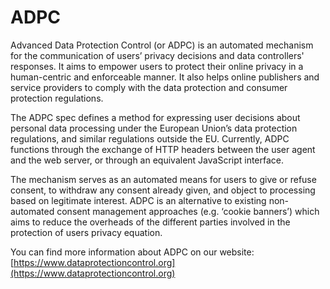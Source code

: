 # ADPC
Advanced Data Protection Control (or ADPC) is an automated mechanism for the communication of users’ privacy decisions and data controllers' responses. It aims to empower users to protect their online privacy in a human-centric and enforceable manner. It also helps online publishers and service providers to comply with the data protection and consumer protection regulations.

The ADPC spec defines a method for expressing user decisions about personal data processing under the European Union’s data protection regulations, and similar regulations outside the EU. Currently, ADPC functions through the exchange of HTTP headers between the user agent and the web server, or through an equivalent JavaScript interface.

The mechanism serves as an automated means for users to give or refuse consent, to withdraw any consent already given, and object to processing based on legitimate interest. ADPC is an alternative to existing non-automated consent management approaches (e.g. ‘cookie banners’) which aims to reduce the overheads of the different parties involved in the protection of users privacy equation.

You can find more information about ADPC on our website: [https://www.dataprotectioncontrol.org](https://www.dataprotectioncontrol.org)
